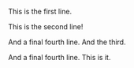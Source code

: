 This is the first line.

This is the second line!

And a final fourth line.
And the third.

And a final fourth line. This is it.

